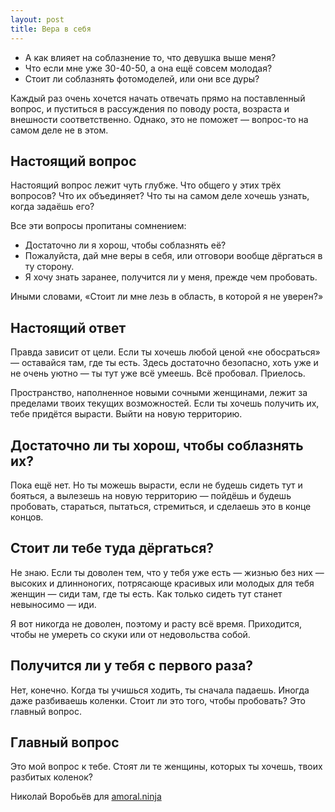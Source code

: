 ```yaml
---
layout: post
title: Вера в себя
---
```


- А как влияет на соблазнение то, что девушка выше меня?
- Что если мне уже 30-40-50, а она ещё совсем молодая?
- Стоит ли соблазнять фотомоделей, или они все дуры?

Каждый раз очень хочется начать отвечать прямо на поставленный вопрос, и пуститься в рассуждения по поводу роста, возраста и внешности соответственно. Однако, это не поможет — вопрос-то на самом деле не в этом.

## Настоящий вопрос

Настоящий вопрос лежит чуть глубже. Что общего у этих трёх вопросов? Что их объединяет? Что ты на самом деле хочешь узнать, когда задаёшь его?

Все эти вопросы пропитаны сомнением:

- Достаточно ли я хорош, чтобы соблазнять её?
- Пожалуйста, дай мне веры в себя, или отговори вообще дёргаться в ту сторону.
- Я хочу знать заранее, получится ли у меня, прежде чем пробовать.

Иными словами, «Стоит ли мне лезь в область, в которой я не уверен?»

## Настоящий ответ

Правда зависит от цели. Если ты хочешь любой ценой «не обосраться» — оставайся там, где ты есть. Здесь достаточно безопасно, хоть уже и не очень уютно — ты тут уже всё умеешь. Всё пробовал. Приелось.

Пространство, наполненное новыми сочными женщинами, лежит за пределами твоих текущих возможностей. Если ты хочешь получить их, тебе придётся вырасти. Выйти на новую территорию.

## Достаточно ли ты хорош, чтобы соблазнять их?

Пока ещё нет. Но ты можешь вырасти, если не будешь сидеть тут и бояться, а вылезешь на новую территорию — пойдёшь и будешь пробовать, стараться, пытаться, стремиться, и сделаешь это в конце концов.

## Стоит ли тебе туда дёргаться?

Не знаю. Если ты доволен тем, что у тебя уже есть — жизнью без них — высоких и длинноногих, потрясающе красивых или молодых для тебя женщин — сиди там, где ты есть. Как только сидеть тут станет невыносимо — иди.

Я вот никогда не доволен, поэтому и расту всё время. Приходится, чтобы не умереть со скуки или от недовольства собой.

## Получится ли у тебя с первого раза?

Нет, конечно. Когда ты учишься ходить, ты сначала падаешь. Иногда даже разбиваешь коленки. Стоит ли это того, чтобы пробовать? Это главный вопрос.

## Главный вопрос

Это мой вопрос к тебе. Стоят ли те женщины, которых ты хочешь, твоих разбитых коленок?

Николай Воробьёв для [amoral.ninja](http://amoral.ninja/)